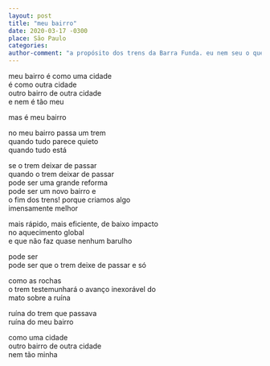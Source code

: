 ```yaml
---
layout: post
title: "meu bairro"
date: 2020-03-17 -0300
place: São Paulo
categories: 
author-comment: "a propósito dos trens da Barra Funda. eu nem seu o que acho desse poema"
---
```


<!--more-->
meu bairro é como uma cidade  
é como outra cidade  
outro bairro de outra cidade  
e nem é tão meu  

mas é meu bairro  

no meu bairro passa um trem  
quando tudo parece quieto  
quando tudo está  

se o trem deixar de passar  
quando o trem deixar de passar  
pode ser uma grande reforma  
pode ser um novo bairro e  
o fim dos trens! porque criamos algo  
imensamente melhor  

mais rápido, mais eficiente, de baixo impacto  
no aquecimento global  
e que não faz quase nenhum barulho  

pode ser  
pode ser que o trem deixe de passar e só  

como as rochas  
o trem testemunhará o avanço inexorável do  
mato sobre a ruína  

ruína do trem que passava  
ruína do meu bairro  

como uma cidade  
outro bairro de outra cidade  
nem tão minha  
